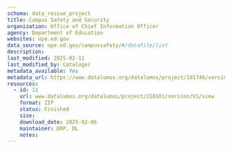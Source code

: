 ```yaml
---
schema: data_rescue_project 
title: Campus Safety and Security
organization: Office of Chief Information Officer
agency: Department of Education
websites: ope.ed.gov
data_source: ope.ed.gov/campussafety/#/datafile/list
description: 
last_modified: 2025-02-11
last_modified_by: Cataloger
metadata_available: Yes
metadata_url: https://www.datalumos.org/datalumos/project/101746/version/V1/view;jsessionid=994EE6D709D72ADCD2752F7DDA402C8D
resources:
  - id: 11
    url: www.datalumos.org/datalumos/project/218101/version/V1/view
    format: ZIP
    status: Finished
    size: 
    download_date: 2025-02-06
    maintainer: DRP, DL
    notes: 
---
```

